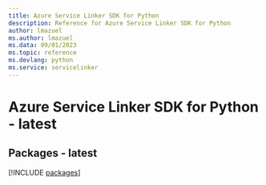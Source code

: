 ```yaml
---
title: Azure Service Linker SDK for Python
description: Reference for Azure Service Linker SDK for Python
author: lmazuel
ms.author: lmazuel
ms.data: 09/01/2023
ms.topic: reference
ms.devlang: python
ms.service: servicelinker
---
```

# Azure Service Linker SDK for Python - latest
## Packages - latest
[!INCLUDE [packages](service-linker-index.md)]